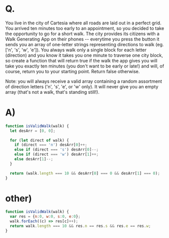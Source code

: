 # Q.
You live in the city of Cartesia where all roads are laid out in a perfect grid. You arrived ten minutes too early to an appointment, so you decided to take the opportunity to go for a short walk. The city provides its citizens with a Walk Generating App on their phones -- everytime you press the button it sends you an array of one-letter strings representing directions to walk (eg. ['n', 's', 'w', 'e']). You always walk only a single block for each letter (direction) and you know it takes you one minute to traverse one city block, so create a function that will return true if the walk the app gives you will take you exactly ten minutes (you don't want to be early or late!) and will, of course, return you to your starting point. Return false otherwise.

Note: you will always receive a valid array containing a random assortment of direction letters ('n', 's', 'e', or 'w' only). It will never give you an empty array (that's not a walk, that's standing still!).

# A)
```js
function isValidWalk(walk) {
  let desArr = [0, 0];
  
  for (let direct of walk) {
    if (direct === 'n') desArr[0]++;
    else if (direct === 's') desArr[0]--;
    else if (direct === 'w') desArr[1]++;
    else desArr[1]--;
  }
  
  return (walk.length === 10 && desArr[0] === 0 && desArr[1] === 0);
}
```

# other)
```js
function isValidWalk(walk) {
  var res = {n:0, w:0, s:0, e:0};
  walk.forEach((c) => res[c]++);
  return walk.length === 10 && res.n == res.s && res.e == res.w;
}
```
